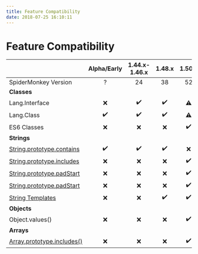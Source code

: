 ```yaml
---
title: Feature Compatibility
date: 2018-07-25 16:10:11
---
```

# Feature Compatibility

| | Alpha/Early | 1.44.x-1.46.x | 1.48.x | 1.50.x |1.52.x |
|-|:-:|:-:|:-:|:-:|:-:|
|SpiderMonkey Version | ? | 24 | 38 | 52 | 52 |
|<b>Classes</b> |
|Lang.Interface  | ❌ | ✔️ | ✔️ | ⚠️ | ⚠️ |
|Lang.Class      | ✔️ | ✔️ | ✔️ | ⚠️ | ⚠️ |
|ES6 Classes     | ❌ | ❌ | ❌ | ✔️ | ✔️ |
|<b>Strings</b>|
| [String.prototype.contains](https://developer.mozilla.org/en-US/docs/Web/JavaScript/Reference/Global_Objects/String/contains) | ✔️  | ✔️| ✔️ | ❌ | ❌ |
| [String.prototype.includes](https://developer.mozilla.org/en-US/docs/Web/JavaScript/Reference/Global_Objects/String/includes) | ❌  | ❌ | ❌ | ✔️ | ✔️ |
| [String.prototype.padStart](https://developer.mozilla.org/en-US/docs/Web/JavaScript/Reference/Global_Objects/String/padStart) | ❌ | ❌ | ❌ | ✔️ | ✔️ | 
| [String.prototype.padStart](https://developer.mozilla.org/en-US/docs/Web/JavaScript/Reference/Global_Objects/String/padEnd) | ❌ | ❌ | ❌ | ✔️ | ✔️ | 
| [String Templates](https://developer.mozilla.org/en-US/docs/Web/JavaScript/Reference/Template_literals) | ❌ |  ❌ | ✔️ | ✔️ | ✔️ |
| <b>Objects</b> |
| Object.values() | ❌ | ❌ | ❌ | ✔️ | ✔️ |
| <b>Arrays</b> |
| [Array.prototype.includes()]() | ❌ | ❌ | ❌ | ✔️ | ✔️ |

<!--|SpiderMonkey Version <td colspan="3" style="text-align: center;">24</td> <td> 38 </td> <td colspan="2" style="text-align: center;">52</td>|-->
